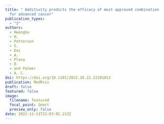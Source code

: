 ```yaml
---
title: " Additivity predicts the efficacy of most approved combination therapies
  for advanced cancer"
publication_types:
  - "3"
authors:
  - Hwangbo
  - H.
  - Patterson
  - S.
  - Dai
  - A.
  - Plana
  - D.
  - and Palmer
  - A. C.
doi: https://doi.org/10.1101/2022.10.21.22281013
publication: MedRxiv
draft: false
featured: false
image:
  filename: featured
  focal_point: Smart
  preview_only: false
date: 2022-11-11T22:03:02.213Z
---
```

